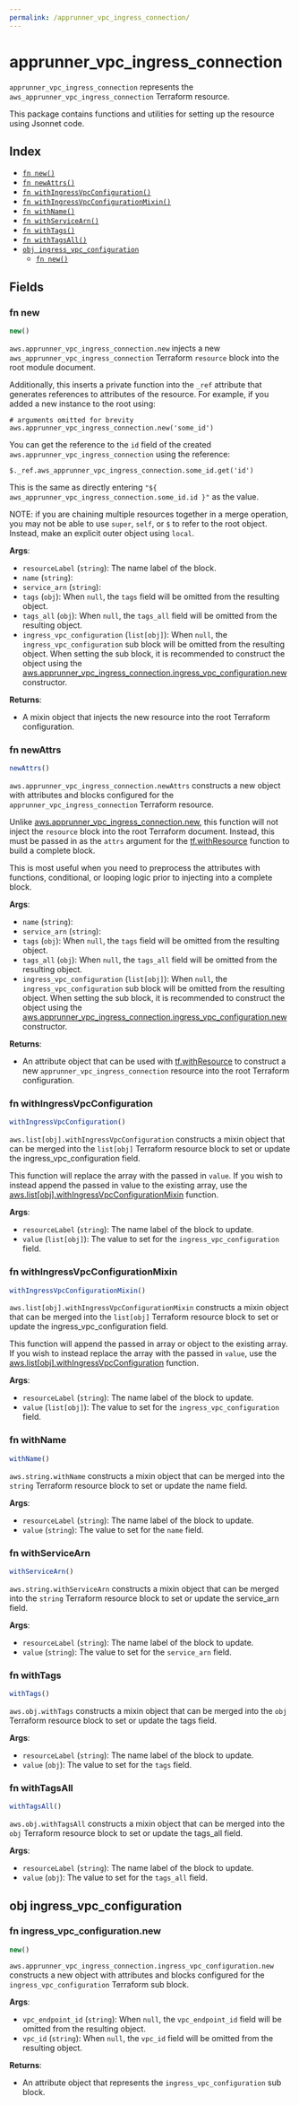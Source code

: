 ```yaml
---
permalink: /apprunner_vpc_ingress_connection/
---
```


# apprunner_vpc_ingress_connection

`apprunner_vpc_ingress_connection` represents the `aws_apprunner_vpc_ingress_connection` Terraform resource.



This package contains functions and utilities for setting up the resource using Jsonnet code.


## Index

* [`fn new()`](#fn-new)
* [`fn newAttrs()`](#fn-newattrs)
* [`fn withIngressVpcConfiguration()`](#fn-withingressvpcconfiguration)
* [`fn withIngressVpcConfigurationMixin()`](#fn-withingressvpcconfigurationmixin)
* [`fn withName()`](#fn-withname)
* [`fn withServiceArn()`](#fn-withservicearn)
* [`fn withTags()`](#fn-withtags)
* [`fn withTagsAll()`](#fn-withtagsall)
* [`obj ingress_vpc_configuration`](#obj-ingress_vpc_configuration)
  * [`fn new()`](#fn-ingress_vpc_configurationnew)

## Fields

### fn new

```ts
new()
```


`aws.apprunner_vpc_ingress_connection.new` injects a new `aws_apprunner_vpc_ingress_connection` Terraform `resource`
block into the root module document.

Additionally, this inserts a private function into the `_ref` attribute that generates references to attributes of the
resource. For example, if you added a new instance to the root using:

    # arguments omitted for brevity
    aws.apprunner_vpc_ingress_connection.new('some_id')

You can get the reference to the `id` field of the created `aws.apprunner_vpc_ingress_connection` using the reference:

    $._ref.aws_apprunner_vpc_ingress_connection.some_id.get('id')

This is the same as directly entering `"${ aws_apprunner_vpc_ingress_connection.some_id.id }"` as the value.

NOTE: if you are chaining multiple resources together in a merge operation, you may not be able to use `super`, `self`,
or `$` to refer to the root object. Instead, make an explicit outer object using `local`.

**Args**:
  - `resourceLabel` (`string`): The name label of the block.
  - `name` (`string`): 
  - `service_arn` (`string`): 
  - `tags` (`obj`):  When `null`, the `tags` field will be omitted from the resulting object.
  - `tags_all` (`obj`):  When `null`, the `tags_all` field will be omitted from the resulting object.
  - `ingress_vpc_configuration` (`list[obj]`):  When `null`, the `ingress_vpc_configuration` sub block will be omitted from the resulting object. When setting the sub block, it is recommended to construct the object using the [aws.apprunner_vpc_ingress_connection.ingress_vpc_configuration.new](#fn-apprunnervpcingressconnectioningressvpcconfigurationnew) constructor.

**Returns**:
- A mixin object that injects the new resource into the root Terraform configuration.


### fn newAttrs

```ts
newAttrs()
```


`aws.apprunner_vpc_ingress_connection.newAttrs` constructs a new object with attributes and blocks configured for the `apprunner_vpc_ingress_connection`
Terraform resource.

Unlike [aws.apprunner_vpc_ingress_connection.new](#fn-apprunnervpcingressconnectionnew), this function will not inject the `resource`
block into the root Terraform document. Instead, this must be passed in as the `attrs` argument for the
[tf.withResource](https://github.com/tf-libsonnet/core/tree/main/docs#fn-withresource) function to build a complete block.

This is most useful when you need to preprocess the attributes with functions, conditional, or looping logic prior to
injecting into a complete block.

**Args**:
  - `name` (`string`): 
  - `service_arn` (`string`): 
  - `tags` (`obj`):  When `null`, the `tags` field will be omitted from the resulting object.
  - `tags_all` (`obj`):  When `null`, the `tags_all` field will be omitted from the resulting object.
  - `ingress_vpc_configuration` (`list[obj]`):  When `null`, the `ingress_vpc_configuration` sub block will be omitted from the resulting object. When setting the sub block, it is recommended to construct the object using the [aws.apprunner_vpc_ingress_connection.ingress_vpc_configuration.new](#fn-apprunnervpcingressconnectioningressvpcconfigurationnew) constructor.

**Returns**:
  - An attribute object that can be used with [tf.withResource](https://github.com/tf-libsonnet/core/tree/main/docs#fn-withresource) to construct a new `apprunner_vpc_ingress_connection` resource into the root Terraform configuration.


### fn withIngressVpcConfiguration

```ts
withIngressVpcConfiguration()
```

`aws.list[obj].withIngressVpcConfiguration` constructs a mixin object that can be merged into the `list[obj]`
Terraform resource block to set or update the ingress_vpc_configuration field.

This function will replace the array with the passed in `value`. If you wish to instead append the
passed in value to the existing array, use the [aws.list[obj].withIngressVpcConfigurationMixin](TODO) function.


**Args**:
  - `resourceLabel` (`string`): The name label of the block to update.
  - `value` (`list[obj]`): The value to set for the `ingress_vpc_configuration` field.


### fn withIngressVpcConfigurationMixin

```ts
withIngressVpcConfigurationMixin()
```

`aws.list[obj].withIngressVpcConfigurationMixin` constructs a mixin object that can be merged into the `list[obj]`
Terraform resource block to set or update the ingress_vpc_configuration field.

This function will append the passed in array or object to the existing array. If you wish
to instead replace the array with the passed in `value`, use the [aws.list[obj].withIngressVpcConfiguration](TODO)
function.


**Args**:
  - `resourceLabel` (`string`): The name label of the block to update.
  - `value` (`list[obj]`): The value to set for the `ingress_vpc_configuration` field.


### fn withName

```ts
withName()
```

`aws.string.withName` constructs a mixin object that can be merged into the `string`
Terraform resource block to set or update the name field.



**Args**:
  - `resourceLabel` (`string`): The name label of the block to update.
  - `value` (`string`): The value to set for the `name` field.


### fn withServiceArn

```ts
withServiceArn()
```

`aws.string.withServiceArn` constructs a mixin object that can be merged into the `string`
Terraform resource block to set or update the service_arn field.



**Args**:
  - `resourceLabel` (`string`): The name label of the block to update.
  - `value` (`string`): The value to set for the `service_arn` field.


### fn withTags

```ts
withTags()
```

`aws.obj.withTags` constructs a mixin object that can be merged into the `obj`
Terraform resource block to set or update the tags field.



**Args**:
  - `resourceLabel` (`string`): The name label of the block to update.
  - `value` (`obj`): The value to set for the `tags` field.


### fn withTagsAll

```ts
withTagsAll()
```

`aws.obj.withTagsAll` constructs a mixin object that can be merged into the `obj`
Terraform resource block to set or update the tags_all field.



**Args**:
  - `resourceLabel` (`string`): The name label of the block to update.
  - `value` (`obj`): The value to set for the `tags_all` field.


## obj ingress_vpc_configuration



### fn ingress_vpc_configuration.new

```ts
new()
```


`aws.apprunner_vpc_ingress_connection.ingress_vpc_configuration.new` constructs a new object with attributes and blocks configured for the `ingress_vpc_configuration`
Terraform sub block.



**Args**:
  - `vpc_endpoint_id` (`string`):  When `null`, the `vpc_endpoint_id` field will be omitted from the resulting object.
  - `vpc_id` (`string`):  When `null`, the `vpc_id` field will be omitted from the resulting object.

**Returns**:
  - An attribute object that represents the `ingress_vpc_configuration` sub block.
